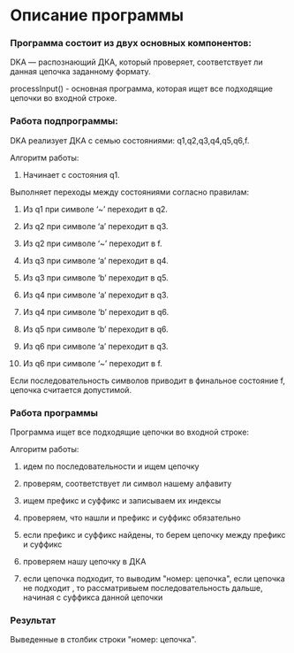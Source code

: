 # Описание программы

### Программа состоит из двух основных компонентов:

DKA — распознающий ДКА, который проверяет, соответствует ли данная цепочка заданному формату.

processInput() - основная программа, которая ищет все подходящие цепочки во входной строке.

### Работа подпрограммы:
DKA реализует ДКА с семью состояниями: q1,q2,q3,q4,q5,q6,f.

Алгоритм работы:
1) Начинает с состояния q1.

Выполняет переходы между состояниями согласно правилам:

  1) Из q1 при символе ‘~’ переходит в q2.

  2) Из q2 при символе ‘a’ переходит в q3.
    
  3) Из q2 при символе ‘~’ переходит в f.

  4) Из q3 при символе ‘a’ переходит в q4.

  5) Из q3 при символе ‘b’ переходит в q5.

  6) Из q4 при символе ‘a’ переходит в q3.

  7) Из q4 при символе ‘b’ переходит в q6.

  8) Из q5 при символе ‘b’ переходит в q6.

  9) Из q6 при символе ‘a’ переходит в q3.

  10) Из q6 при символе ‘~’ переходит в f.

Если последовательность символов приводит в финальное состояние f, цепочка считается допустимой.

### Работа программы
Программа ищет все подходящие цепочки во входной строке:

Алгоритм работы:
1) идем по последовательности и ищем цепочку
   
2) проверям, соответствует ли символ нашему алфавиту
   
3) ищем префикс и суффикс и записываем их индексы
   
4) проверяем, что нашли и префикс и суффикс обязательно
   
5) если префикс и суффикс найдены, то берем цепочку между префикс и суффикс
    
6) проверяем нашу цепочку в ДКА
    
7) если цепочка подходит, то выводим "номер: цепочка", если цепочка не подходит , то рассматривыем последовательность дальше, начиная с суффикса данной цепочки


### Результат
Выведенные в столбик строки "номер: цепочка".
